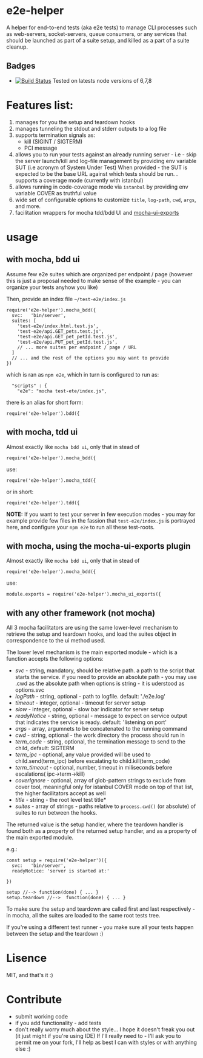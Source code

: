 # e2e-helper

A helper for end-to-end tests (aka e2e tests) to manage CLI processes such as web-servers, socket-servers, queue consumers, or any services that should be launched as part of a suite setup, and killed as a part of a suite cleanup.

## Badges
 - [![Build Status](https://secure.travis-ci.org/osher/e2e-helper.png?branch=master)](http://travis-ci.org/osher/e2e-helper) Tested on latests node versions of 6,7,8

# Features list:
1. manages for you the setup and teardown hooks
2. manages tunneling the stdout and stderr outputs to a log file
3. supports termination signals as:
   - kill (SIGINT / SIGTERM)
   - PCI message
4. allows you to run your tests against an already running server - i.e - skip the server launch/kill and log-file management by providing env variable SUT (i.e acronym of System Under Test)
   When provided - the SUT is expected to be the base URL against which tests should be run.
   . supports a coverage mode (currently with istanbul)
5. allows running in code-coverage mode via `istanbul` by providing env variable COVER as truthful value
6. wide set of configurable options to customize `title`, `log-path`, `cwd`, `args`, and more.
7. facilitation wrappers for mocha tdd/bdd UI and [mocha-ui-exports][1]

[1]: https://www.npmjs.com/package/mocha-ui-exports


# usage

## with mocha, bdd ui

Assume few e2e suites which are organized per endpoint / page  (however this is just a proposal needed to make sense of the example - you can organize your tests anyhow you like)

Then, provide an index file `~/test-e2e/index.js`

```
require('e2e-helper').mocha_bdd({
  svc:   'bin/server',
  suites: [
    'test-e2e/index.html.test.js',
    'test-e2e/api.GET_pets.test.js',
    'test-e2e/api.GET_pet_petId.test.js',
    'test-e2e/api.PUT_pet_petId.test.js',
    // ... more suites per endpoint / page / URL
  ]
  // ... and the rest of the options you may want to provide
})
```

which is ran as `npm e2e`, which in turn is configured to run as:

```
  "scripts" : {
    "e2e": "mocha test-ete/index.js",
```

there is an alias for short form:
```
require('e2e-helper').bdd({
```

## with mocha, tdd ui

Almost exactly like `mocha bdd ui`, only that in stead of 
```
require('e2e-helper').mocha_bdd({
```
use:

```
require('e2e-helper').mocha_tdd({
```
or in short:
```
require('e2e-helper').tdd({
```

**NOTE:** If you want to test your server in few execution modes - you may for example provide few files in the fassion that `test-e2e/index.js` is portrayed here, 
and configure your `npm e2e` to run all these test-roots.


## with mocha, using the mocha-ui-exports plugin

Almost exactly like `mocha bdd ui`, only that in stead of 
```
require('e2e-helper').mocha_bdd({
```
use:
```
module.exports = require('e2e-helper').mocha_ui_exports({
```

## with any other framework (not mocha)

All 3 mocha facilitators are using the same lower-level mechanism to retrieve the 
setup and teardown hooks, and load the suites object in correspondence to the
ui method used.

The lower level mechanism is the main exported module - which is a function accepts the following options:

 - *svc* - string, mandatory, should be relative path. a path to the script that starts the service.
   if you need to provide an absolute path - you may use .cwd  as the absolute path
   when options is string - it is uderstood as options.svc
 - *logPath* - string, optional - path to logfile. default: './e2e.log'
 - *timeout* - integer, optional - timeout for server setup
 - *slow* - integer, optional - slow bar indicator for server setup
 - *readyNotice* - string, optional - message to expect on service output that
   indicates the service is ready. default: 'listening on port'
 - *args* - array, argumnets to be concatenated to the running command
 - *cwd* - string, optional - the work directory the process should run in
 - *term_code* - string, optional, the termination message to send to the child, default: SIGTERM
 - *term_ipc* - optional, any value provided will be used to child.send(term_ipc) before escalating to child.kill(term_code)
 - *term_timeout* - optional, number, timeout in miliseconds before escalations( ipc->term->kill)
 - *coverIgnore* - optional, array of glob-pattern strings to exclude from cover tool, meaningful only for istanbul COVER mode
on top of that list, the higher facilitators accept as well
 - *title* - string - the root level test title*
 - *suites* - array of strings - paths relative to `process.cwd()` (or absolute) of suites to run between the hooks.

The returned value is the setup handler, where the teardown handler is found both as a property of the returned setup handler, and as a property of the main exported module.

e.g.:
```
const setup = require('e2e-helper')({ 
  svc:   'bin/server',
  readyNotice: 'server is started at:'
  
}) 

setup //--> function(done) { ... }
setup.teardown //-->  function(done) { ... }
```
 
To make sure the setup and teardown are called first and last respectively - in mocha, all the suites are loaded to the same root tests tree.

If you're using a different test runner - you make sure all your tests happen between the setup and the teardown :)


# Lisence
MIT, and that's it :)

# Contribute
- submit working code
- if you add functionality - add tests
- don't really worry much about the style...
  I hope it doesn't freak you out (it just might if you're using IDE)
  If I'll really need to - I'll ask you to permit me on your fork, I'll help as best I can with styles or with anything else :)

